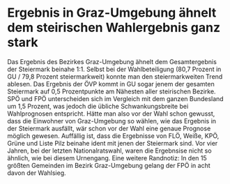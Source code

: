 # Ergebnis in Graz-Umgebung ähnelt dem steirischen Wahlergebnis ganz stark

Das Ergebnis des Bezirkes Graz-Umgebung ähnelt dem Gesamtergebnis der Steiermark beinahe 1:1. Selbst bei der Wahlbeteiligung (80,7 Prozent in GU / 79,8 Prozent steiermarkweit) konnte man den steiermarkweiten Trend ablesen. Das Ergebnis der ÖVP kommt in GU sogar jenem der gesamten Steiermark auf 0,5 Prozentpunkte am Nähesten aller steirischen Bezirke. SPÖ und FPÖ unterscheiden sich im Vergleich mit dem ganzen Bundesland um 1,5 Prozent, was jedoch die übliche Schwankungsbreite bei Wahlprognosen entspricht. Hätte man also vor der Wahl schon gewusst, dass die Einwohner von Graz-Umgebung so wählen, wie das Ergebnis in der Steiermark ausfällt, wär schon vor der Wahl eine genaue Prognose möglich gewesen. 
Auffällig ist, dass die Ergebnisse von FLÖ, Weiße, KPÖ, Grüne und Liste Pilz beinahe ident mit jenen der Steiermark sind. Vor vier Jahren, bei der letzten Nationalratswahl, waren die Ergebnsise nicht so ähnlich, wie bei diesem Urnengang. Eine weitere Randnotiz: In den 15 größten Gemeinden im Bezirk Graz-Umgebung gelang der FPÖ in acht davon der Wahlsieg.
